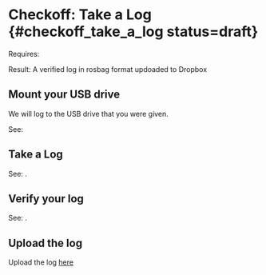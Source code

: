 # Checkoff: Take a Log {#checkoff_take_a_log status=draft}

<div class='requirements' markdown='1'>

Requires: [](#checkoff_assembly_configuration)

Result: A verified log in rosbag format updoaded to Dropbox

</div>

## Mount your USB drive

We will log to the USB drive that you were given.

See: [](#mounting-usb)

## Take a Log

See: [](#take-a-log).

## Verify your log

See: [](#verify-a-log).


## Upload the log

Upload the log [here](https://www.dropbox.com/request/0bESmFHuGHGNVBnce3XI)


